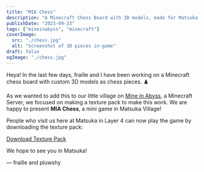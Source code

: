 ```yaml
---
title: "MIA Chess"
description: "A Minecraft Chess Board with 3D models, made for Matsuka Village on Mine in Abyss"
publishDate: "2023-09-23"
tags: ["mineinabyss", "minecraft"]
coverImage:
  src: "./chess.jpg"
  alt: "Screenshot of 3D pieces in-game"
draft: false
ogImage: "./chess.jpg"
---
```


Heya! In the last few days, fraille and I have been working on a Minecraft chess board with custom 3D models as chess pieces. ♟️

As we wanted to add this to our little village on [Mine in Abyss](https://mineinabyss.com/), a Minecraft Server, we focused on making a texture pack to make this work. We are happy to present **MIA Chess**, a mini game in Matsuka Village!

People who visit us here at Matsuka in Layer 4 can now play the game by downloading the texture pack:

<a href="./mia-chess.zip" download>Download Texture Pack</a>

We hope to see you in Matsuka!

— fraille and pluwshy
